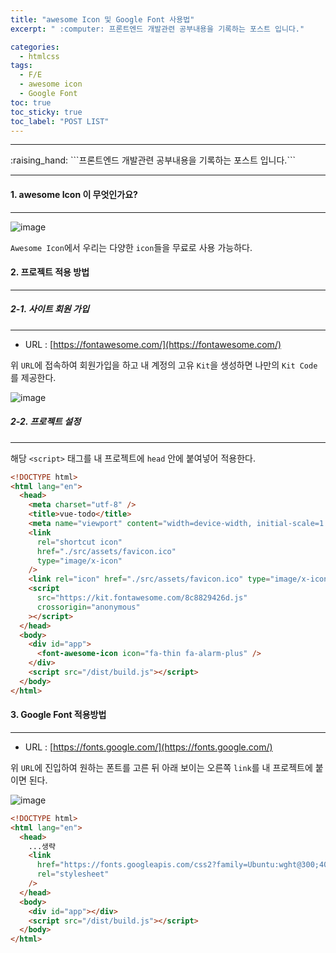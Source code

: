 ```yaml
---
title: "awesome Icon 및 Google Font 사용법"
excerpt: " :computer: 프론트엔드 개발관련 공부내용을 기록하는 포스트 입니다."

categories:
  - htmlcss
tags:
  - F/E
  - awesome icon
  - Google Font
toc: true
toc_sticky: true
toc_label: "POST LIST"
---
```


<hr>
:raising_hand:  ```프론트엔드 개발관련 공부내용을 기록하는 포스트 입니다.```
<hr>

#### 1. awesome Icon 이 무엇인가요?

---

![image](https://user-images.githubusercontent.com/56063287/169057842-da3f3b2c-7b78-4b0d-8410-0c58413c1027.png)

`Awesome Icon`에서 우리는 다양한 `icon`들을 무료로 사용 가능하다.

#### 2. 프로젝트 적용 방법

---

##### 2-1. 사이트 회원 가입

---

- URL : [https://fontawesome.com/](https://fontawesome.com/)

위 `URL`에 접속하여 회원가입을 하고 내 계정의 고유 `Kit`을 생성하면 나만의 `Kit Code`를 제공한다.

![image](https://user-images.githubusercontent.com/56063287/169059595-8d99553a-920e-4c99-bac9-1b286b0de926.png)

##### 2-2. 프로젝트 설정

---

해당 `<script>` 태그를 내 프로젝트에 `head` 안에 붙여넣어 적용한다.

```html
<!DOCTYPE html>
<html lang="en">
  <head>
    <meta charset="utf-8" />
    <title>vue-todo</title>
    <meta name="viewport" content="width=device-width, initial-scale=1.0" />
    <link
      rel="shortcut icon"
      href="./src/assets/favicon.ico"
      type="image/x-icon"
    />
    <link rel="icon" href="./src/assets/favicon.ico" type="image/x-icon" />
    <script
      src="https://kit.fontawesome.com/8c8829426d.js"
      crossorigin="anonymous"
    ></script>
  </head>
  <body>
    <div id="app">
      <font-awesome-icon icon="fa-thin fa-alarm-plus" />
    </div>
    <script src="/dist/build.js"></script>
  </body>
</html>
```

#### 3. Google Font 적용방법

---

- URL : [https://fonts.google.com/](https://fonts.google.com/)

위 `URL`에 진입하여 원하는 폰트를 고른 뒤 아래 보이는 오른쪽 `link`를 내 프로젝트에 붙이면 된다.

![image](https://user-images.githubusercontent.com/56063287/169060708-5ef8f4d1-529d-4b54-b439-b435056f297c.png)

```html
<!DOCTYPE html>
<html lang="en">
  <head>
    ...생략
    <link
      href="https://fonts.googleapis.com/css2?family=Ubuntu:wght@300;400&display=swap"
      rel="stylesheet"
    />
  </head>
  <body>
    <div id="app"></div>
    <script src="/dist/build.js"></script>
  </body>
</html>
```

